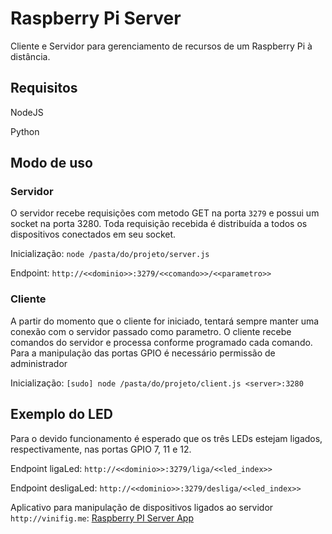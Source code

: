 # Raspberry Pi Server

Cliente e Servidor para gerenciamento de recursos de um Raspberry Pi à distância.

## Requisitos
NodeJS

Python

## Modo de uso

### Servidor
O servidor recebe requisições com metodo GET na porta `3279` e possui um socket na porta 3280. Toda requisição recebida é distribuída a todos os dispositivos conectados em seu socket.

Inicialização: `node /pasta/do/projeto/server.js`

Endpoint: `http://<<dominio>>:3279/<<comando>>/<<parametro>>`

### Cliente
A partir do momento que o cliente for iniciado, tentará sempre manter uma conexão com o servidor passado como parametro. O cliente recebe comandos do servidor e processa conforme programado cada comando.
Para a manipulação das portas GPIO é necessário permissão de administrador

Inicialização: `[sudo] node /pasta/do/projeto/client.js <server>:3280`

## Exemplo do LED
Para o devido funcionamento é esperado que os três LEDs estejam ligados, respectivamente, nas portas GPIO 7, 11 e 12.

Endpoint ligaLed: `http://<<dominio>>:3279/liga/<<led_index>>`

Endpoint desligaLed: `http://<<dominio>>:3279/desliga/<<led_index>>`

Aplicativo para manipulação de dispositivos ligados ao servidor `http://vinifig.me`: [Raspberry PI Server App](https://github.com/vinifig/rpi_server_app)
